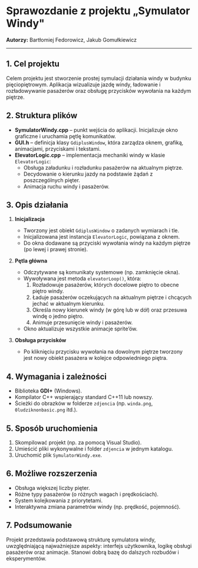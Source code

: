 # Sprawozdanie z projektu „Symulator Windy"

**Autorzy:** Bartłomiej Fedorowicz, Jakub Gomułkiewicz

---

## 1. Cel projektu
Celem projektu jest stworzenie prostej symulacji działania windy w budynku pięciopiętrowym. Aplikacja wizualizuje jazdę windy, ładowanie i rozładowywanie pasażerów oraz obsługę przycisków wywołania na każdym piętrze.

## 2. Struktura plików

- **SymulatorWindy.cpp** – punkt wejścia do aplikacji. Inicjalizuje okno graficzne i uruchamia pętlę komunikatów.
- **GUI.h** – definicja klasy `GdiplusWindow`, która zarządza oknem, grafiką, animacjami, przyciskami i tekstami.
- **ElevatorLogic.cpp** – implementacja mechaniki windy w klasie `ElevatorLogic`:
  - Obsługa załadunku i rozładunku pasażerów na aktualnym piętrze.
  - Decydowanie o kierunku jazdy na podstawie żądań z poszczególnych pięter.
  - Animacja ruchu windy i pasażerów.

## 3. Opis działania

1. **Inicjalizacja**
   - Tworzony jest obiekt `GdiplusWindow` o zadanych wymiarach i tle.
   - Inicjalizowana jest instancja `ElevatorLogic`, powiązana z oknem.
   - Do okna dodawane są przyciski wywołania windy na każdym piętrze (po lewej i prawej stronie).

2. **Pętla główna**
   - Odczytywane są komunikaty systemowe (np. zamknięcie okna).
   - Wywoływana jest metoda `elevatorLoop()`, która:
     1. Rozładowuje pasażerów, których docelowe piętro to obecne piętro windy.
     2. Ładuje pasażerów oczekujących na aktualnym piętrze i chcących jechać w aktualnym kierunku.
     3. Określa nowy kierunek windy (w górę lub w dół) oraz przesuwa windę o jedno piętro.
     4. Animuje przesunięcie windy i pasażerów.
   - Okno aktualizuje wszystkie animacje sprite’ów.

3. **Obsługa przycisków**
   - Po kliknięciu przycisku wywołania na dowolnym piętrze tworzony jest nowy obiekt pasażera w kolejce odpowiedniego piętra.

## 4. Wymagania i zależności

- Biblioteka **GDI+** (Windows).
- Kompilator C++ wspierający standard C++11 lub nowszy.
- Ścieżki do obrazków w folderze `zdjencia` (np. `winda.png`, `0ludziknonbasic.png` itd.).

## 5. Sposób uruchomienia

1. Skompilować projekt (np. za pomocą Visual Studio).
2. Umieścić pliki wykonywalne i folder `zdjencia` w jednym katalogu.
3. Uruchomić plik `SymulatorWindy.exe`.

## 6. Możliwe rozszerzenia

- Obsługa większej liczby pięter.
- Różne typy pasażerów (o różnych wagach i prędkościach).
- System kolejkowania z priorytetami.
- Interaktywna zmiana parametrów windy (np. prędkość, pojemność).

## 7. Podsumowanie
Projekt przedstawia podstawową strukturę symulatora windy, uwzględniającą najważniejsze aspekty: interfejs użytkownika, logikę obsługi pasażerów oraz animacje. Stanowi dobrą bazę do dalszych rozbudów i eksperymentów.

